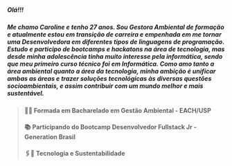 ##### Olá!!!
##### Me chamo Caroline e tenho 27 anos. Sou Gestora Ambiental de formação e atualmente estou em transição de carreira e empenhada em me tornar uma Desenvolvedora em diferentes tipos de linguagens de programação. Estudo e participo de bootcamps e hackatons na área de tecnologia, mas desde minha adolescência tinha muito interesse pela informática, sendo que meu primeiro curso técnico foi em Informática. Como amo tanto a área ambiental quanto a área da tecnologia, minha ambição é unificar ambas as áreas e trazer soluções tecnológicas às diversas questões socioambientais, e assim contribuir com um mundo melhor e mais sustentável. 

>#### 👩‍🎓 Formada em Bacharelado em Gestão Ambiental - EACH/USP
>#### 📚 Participando do Bootcamp Desenvolvedor Fullstack Jr - Generation Brasil 
>#### 🖇🍃 Tecnologia e Sustentabilidade

<!--**carolinemerces/carolinemerces** is a ✨ _special_ ✨ repository because its `README.md` (this file) appears on your GitHub profile.

Here are some ideas to get you started:
- 
- 🔭 I’m currently working on ...
- 🌱 I’m currently learning ...
- 👯 I’m looking to collaborate on ...
- 🤔 I’m looking for help with ...
- 💬 Ask me about ...
- 📫 How to reach me: ...
- 😄 Pronouns: ...
- ⚡ Fun fact: ...
-->
